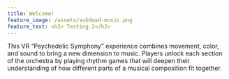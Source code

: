 ```yaml
---
title: Welcome!
feature_image: /assets/subdued-music.png
feature_text: <h2> Testing 2</h2>
---
```


This VR “Psychedelic Symphony” experience combines movement, color, and sound to bring a new dimension to music. Players unlock each section of the orchestra by playing rhythm games that will deepen their understanding of how different parts of a musical composition fit together. 
